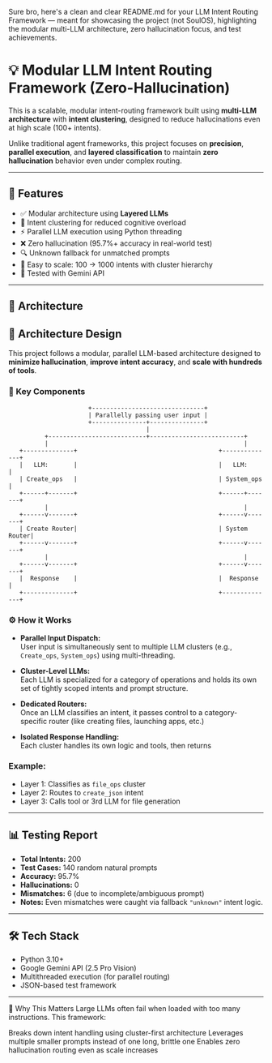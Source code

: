 Sure bro, here's a clean and clear README.md for your LLM Intent Routing Framework — meant for showcasing the project (not SoulOS), highlighting the modular multi-LLM architecture, zero hallucination focus, and test achievements.
# 💡 Modular LLM Intent Routing Framework (Zero-Hallucination)

This is a scalable, modular intent-routing framework built using **multi-LLM architecture** with **intent clustering**, designed to reduce hallucinations even at high scale (100+ intents).

Unlike traditional agent frameworks, this project focuses on **precision**, **parallel execution**, and **layered classification** to maintain **zero hallucination** behavior even under complex routing.

---

## 🚀 Features

- ✅ Modular architecture using **Layered LLMs**
- 🧠 Intent clustering for reduced cognitive overload
- ⚡️ Parallel LLM execution using Python threading
- ❌ Zero hallucination (95.7%+ accuracy in real-world test)
- 🔍 Unknown fallback for unmatched prompts
- 📁 Easy to scale: 100 → 1000 intents with cluster hierarchy
- 🧪 Tested with Gemini  API

---

## 🧱 Architecture

## 🧠 Architecture Design

This project follows a modular, parallel LLM-based architecture designed to **minimize hallucination**, **improve intent accuracy**, and **scale with hundreds of tools**.

### 🔧 Key Components

```
                      +-------------------------------+
                      | Parallelly passing user input |
                      +---------------+---------------+
                                      |
          +---------------------------+--------------------------+
          |                                                      |
   +--------------+                                       +--------------+
   |   LLM:       |                                       |   LLM:       |
   | Create_ops   |                                       | System_ops   |
   +------+-------+                                       +------+-------+
          |                                                      |
   +------v-------+                                       +------v-------+
   | Create Router|                                       | System Router|
   +------v-------+                                       +------v-------+
          |                                                      |
   +------v-------+                                       +------v-------+
   |  Response    |                                       |  Response    |
   +--------------+                                       +--------------+
```

### ⚙️ How it Works

- **Parallel Input Dispatch:**  
  User input is simultaneously sent to multiple LLM clusters (e.g., `Create_ops`, `System_ops`) using multi-threading.  

- **Cluster-Level LLMs:**  
  Each LLM is specialized for a category of operations and holds its own set of tightly scoped intents and prompt structure.

- **Dedicated Routers:**  
  Once an LLM classifies an intent, it passes control to a category-specific router (like creating files, launching apps, etc.)

- **Isolated Response Handling:**  
  Each cluster handles its own logic and tools, then returns

### Example:
- Layer 1: Classifies as `file_ops` cluster
- Layer 2: Routes to `create_json` intent
- Layer 3: Calls tool or 3rd LLM for file generation

---

## 📊 Testing Report

- **Total Intents:** 200
- **Test Cases:** 140 random natural prompts
- **Accuracy:** 95.7%
- **Hallucinations:** 0
- **Mismatches:** 6 (due to incomplete/ambiguous prompt)
- **Notes:** Even mismatches were caught via fallback `"unknown"` intent logic.

---

## 🛠️ Tech Stack

- Python 3.10+
- Google Gemini API (2.5 Pro Vision)
- Multithreaded execution (for parallel routing)
- JSON-based test framework


---


🧠 Why This Matters
Large LLMs often fail when loaded with too many instructions. This framework:

Breaks down intent handling using cluster-first architecture
Leverages multiple smaller prompts instead of one long, brittle one
Enables zero hallucination routing even as scale increases




